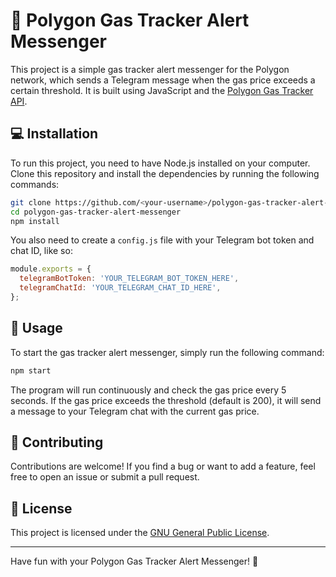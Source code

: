# 🚀 Polygon Gas Tracker Alert Messenger

This project is a simple gas tracker alert messenger for the Polygon network, which sends a Telegram message when the gas price exceeds a certain threshold. It is built using JavaScript and the [Polygon Gas Tracker API](https://polygonscan.com/apis#gas-tracking-api).

## 💻 Installation

To run this project, you need to have Node.js installed on your computer. Clone this repository and install the dependencies by running the following commands:

```bash
git clone https://github.com/<your-username>/polygon-gas-tracker-alert-messenger.git
cd polygon-gas-tracker-alert-messenger
npm install
```

You also need to create a `config.js` file with your Telegram bot token and chat ID, like so:

```javascript
module.exports = {
  telegramBotToken: 'YOUR_TELEGRAM_BOT_TOKEN_HERE',
  telegramChatId: 'YOUR_TELEGRAM_CHAT_ID_HERE',
};
```

## 🚀 Usage

To start the gas tracker alert messenger, simply run the following command:

```bash
npm start
```

The program will run continuously and check the gas price every 5 seconds. If the gas price exceeds the threshold (default is 200), it will send a message to your Telegram chat with the current gas price.

## 📝 Contributing

Contributions are welcome! If you find a bug or want to add a feature, feel free to open an issue or submit a pull request.

## 📄 License

This project is licensed under the [GNU General Public License](https://github.com/ColaborateBC/polygon-gas-tracker-alert/blob/main/LICENSE).

---

Have fun with your Polygon Gas Tracker Alert Messenger! 🎉
